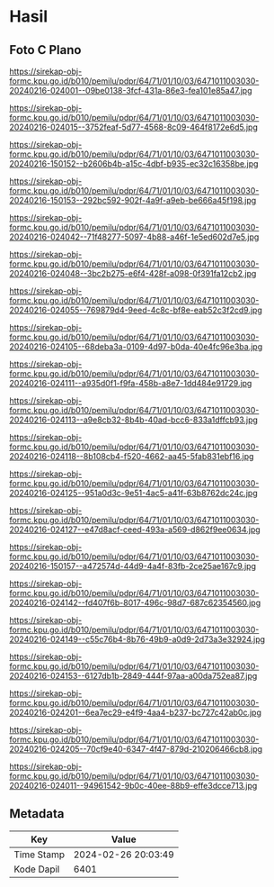 # Hasil

## Foto C Plano

https://sirekap-obj-formc.kpu.go.id/b010/pemilu/pdpr/64/71/01/10/03/6471011003030-20240216-024001--09be0138-3fcf-431a-86e3-fea101e85a47.jpg

https://sirekap-obj-formc.kpu.go.id/b010/pemilu/pdpr/64/71/01/10/03/6471011003030-20240216-024015--3752feaf-5d77-4568-8c09-464f8172e6d5.jpg

https://sirekap-obj-formc.kpu.go.id/b010/pemilu/pdpr/64/71/01/10/03/6471011003030-20240216-150152--b2606b4b-a15c-4dbf-b935-ec32c16358be.jpg

https://sirekap-obj-formc.kpu.go.id/b010/pemilu/pdpr/64/71/01/10/03/6471011003030-20240216-150153--292bc592-902f-4a9f-a9eb-be666a45f198.jpg

https://sirekap-obj-formc.kpu.go.id/b010/pemilu/pdpr/64/71/01/10/03/6471011003030-20240216-024042--71f48277-5097-4b88-a46f-1e5ed602d7e5.jpg

https://sirekap-obj-formc.kpu.go.id/b010/pemilu/pdpr/64/71/01/10/03/6471011003030-20240216-024048--3bc2b275-e6f4-428f-a098-0f391fa12cb2.jpg

https://sirekap-obj-formc.kpu.go.id/b010/pemilu/pdpr/64/71/01/10/03/6471011003030-20240216-024055--769879d4-9eed-4c8c-bf8e-eab52c3f2cd9.jpg

https://sirekap-obj-formc.kpu.go.id/b010/pemilu/pdpr/64/71/01/10/03/6471011003030-20240216-024105--68deba3a-0109-4d97-b0da-40e4fc96e3ba.jpg

https://sirekap-obj-formc.kpu.go.id/b010/pemilu/pdpr/64/71/01/10/03/6471011003030-20240216-024111--a935d0f1-f9fa-458b-a8e7-1dd484e91729.jpg

https://sirekap-obj-formc.kpu.go.id/b010/pemilu/pdpr/64/71/01/10/03/6471011003030-20240216-024113--a9e8cb32-8b4b-40ad-bcc6-833a1dffcb93.jpg

https://sirekap-obj-formc.kpu.go.id/b010/pemilu/pdpr/64/71/01/10/03/6471011003030-20240216-024118--8b108cb4-f520-4662-aa45-5fab831ebf16.jpg

https://sirekap-obj-formc.kpu.go.id/b010/pemilu/pdpr/64/71/01/10/03/6471011003030-20240216-024125--951a0d3c-9e51-4ac5-a41f-63b8762dc24c.jpg

https://sirekap-obj-formc.kpu.go.id/b010/pemilu/pdpr/64/71/01/10/03/6471011003030-20240216-024127--e47d8acf-ceed-493a-a569-d862f9ee0634.jpg

https://sirekap-obj-formc.kpu.go.id/b010/pemilu/pdpr/64/71/01/10/03/6471011003030-20240216-150157--a472574d-44d9-4a4f-83fb-2ce25ae167c9.jpg

https://sirekap-obj-formc.kpu.go.id/b010/pemilu/pdpr/64/71/01/10/03/6471011003030-20240216-024142--fd407f6b-8017-496c-98d7-687c62354560.jpg

https://sirekap-obj-formc.kpu.go.id/b010/pemilu/pdpr/64/71/01/10/03/6471011003030-20240216-024149--c55c76b4-8b76-49b9-a0d9-2d73a3e32924.jpg

https://sirekap-obj-formc.kpu.go.id/b010/pemilu/pdpr/64/71/01/10/03/6471011003030-20240216-024153--6127db1b-2849-444f-97aa-a00da752ea87.jpg

https://sirekap-obj-formc.kpu.go.id/b010/pemilu/pdpr/64/71/01/10/03/6471011003030-20240216-024201--6ea7ec29-e4f9-4aa4-b237-bc727c42ab0c.jpg

https://sirekap-obj-formc.kpu.go.id/b010/pemilu/pdpr/64/71/01/10/03/6471011003030-20240216-024205--70cf9e40-6347-4f47-879d-210206466cb8.jpg

https://sirekap-obj-formc.kpu.go.id/b010/pemilu/pdpr/64/71/01/10/03/6471011003030-20240216-024011--94961542-9b0c-40ee-88b9-effe3dcce713.jpg


## Metadata

| Key        | Value               |
| ---------- | ------------------- |
| Time Stamp | 2024-02-26 20:03:49 |
| Kode Dapil | 6401                |



